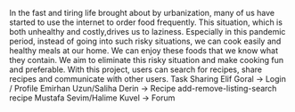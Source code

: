 In the fast and tiring life brought about by urbanization, many of us have started to use the internet to order food frequently. This situation, which is both unhealthy and costly,drives us to laziness. Especially in this pandemic period, instead of going into such risky situations, we can cook easily and healthy meals at our home. We can enjoy these foods that we know what they contain. 
We aim to eliminate this risky situation and make cooking fun and preferable. With this project, users can search for recipes, share recipes and communicate with other users.
Task Sharing
Elif Goral -> Login / Profile
Emirhan Uzun/Saliha Derin -> Recipe add-remove-listing-search recipe
Mustafa Sevim/Halime Kuvel -> Forum
